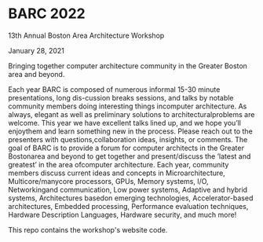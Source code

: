 # BARC 2022

13th Annual Boston Area Architecture Workshop

January 28, 2021

Bringing together computer architecture community in the Greater Boston area and beyond.


Each year BARC is composed of numerous informal 15-30 minute presentations, long dis-cussion breaks sessions, and talks by notable community members doing interesting things incomputer architecture. As always, elegant as well as preliminary solutions to architecturalproblems are welcome. This year we have excellent talks lined up, and we hope you’ll enjoythem and learn something new in the process. Please reach out to the presenters with questions,collaboration ideas, insights, or comments. The goal of BARC is to provide a forum for computer architects in the Greater Bostonarea and beyond to get together and present/discuss the ’latest and greatest’ in the area ofcomputer architecture. Each year, community members discuss current ideas and concepts in Microarchitecture, Multicore/manycore processors, GPUs, Memory systems, I/O, Networkingand communication, Low power systems, Adaptive and hybrid systems, Architectures basedon emerging technologies, Accelerator-based architectures, Embedded processing, Performance evaluation techniques, Hardware Description Languages, Hardware security, and much more!

This repo contains the workshop's website code.
